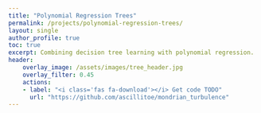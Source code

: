 ```yaml
---
title: "Polynomial Regression Trees"
permalink: /projects/polynomial-regression-trees/
layout: single
author_profile: true
toc: true
excerpt: Combining decision tree learning with polynomial regression. 
header:
    overlay_image: /assets/images/tree_header.jpg
    overlay_filter: 0.45
    actions:
    - label: "<i class='fas fa-download'></i> Get code TODO"
      url: "https://github.com/ascillitoe/mondrian_turbulence"
---
```




